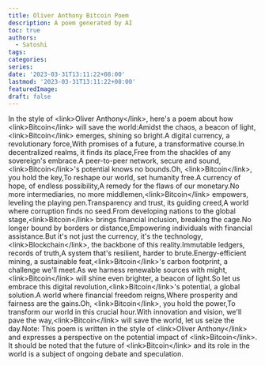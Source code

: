 ```yaml
---
title: Oliver Anthony Bitcoin Poem
description: A poem generated by AI
toc: true
authors:
  - Satoshi
tags:
categories:
series:
date: '2023-03-31T13:11:22+08:00'
lastmod: '2023-03-31T13:11:22+08:00'
featuredImage:
draft: false
---
```


In the style of \<link>Oliver Anthony\</link>, here's a poem about how \<link>Bitcoin\</link> will save the world:Amidst the chaos, a beacon of light,
\<link>Bitcoin\</link> emerges, shining so bright.A digital currency, a revolutionary force,With promises of a future, a transformative course.In decentralized realms, it finds its place,Free from the shackles of any sovereign's embrace.A peer-to-peer network, secure and sound,\<link>Bitcoin\</link>'s potential knows no bounds.Oh, \<link>Bitcoin\</link>, you hold the key,To reshape our world, set humanity free.A currency of hope, of endless possibility,A remedy for the flaws of our monetary.No more intermediaries, no more middlemen,\<link>Bitcoin\</link> empowers, leveling the playing pen.Transparency and trust, its guiding creed,A world where corruption finds no seed.From developing nations to the global stage,\<link>Bitcoin\</link> brings financial inclusion, breaking the cage.No longer bound by borders or distance,Empowering individuals with financial assistance.But it's not just the currency, it's the technology,\<link>Blockchain\</link>, the backbone of this reality.Immutable ledgers, records of truth,A system that's resilient, harder to brute.Energy-efficient mining, a sustainable feat,\<link>Bitcoin\</link>'s carbon footprint, a challenge we'll meet.As we harness renewable sources with might,\<link>Bitcoin\</link> will shine even brighter, a beacon of light.So let us embrace this digital revolution,\<link>Bitcoin\</link>'s potential, a global solution.A world where financial freedom reigns,Where prosperity and fairness are the gains.Oh, \<link>Bitcoin\</link>, you hold the power,To transform our world in this crucial hour.With innovation and vision, we'll pave the way,\<link>Bitcoin\</link> will save the world, let us seize the day.Note: This poem is written in the style of \<link>Oliver Anthony\</link> and expresses a perspective on the potential impact of \<link>Bitcoin\</link>. It should be noted that the future of \<link>Bitcoin\</link> and its role in the world is a subject of ongoing debate and speculation.
